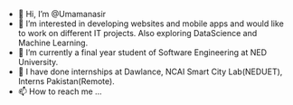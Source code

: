 - 👋 Hi, I’m @Umamanasir
- 👀 I’m interested in developing websites and mobile apps and would like to work on different IT projects. Also exploring DataScience and Machine Learning. 
- 🌱 I’m currently a final year student of Software Engineering at NED University.
- 💞️ I have done internships at Dawlance, NCAI Smart City Lab(NEDUET), Interns Pakistan(Remote).
- 📫 How to reach me ...

<!---
Umamanasir123/Umamanasir123 is a ✨ special ✨ repository because its `README.md` (this file) appears on your GitHub profile.
You can click the Preview link to take a look at your changes.
--->

